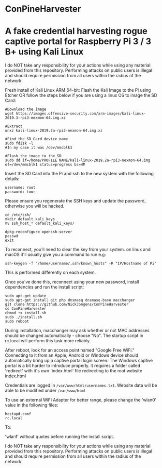 # ConPineHarvester

# A fake credential harvesting rogue captive portal for Raspberry Pi 3 / 3 B+ using Kali Linux

I do NOT take any responsibility for your actions while using any material provided from this repository.
Performing attacks on public users is illegal and should require permission from all users within the radius of the network.

Fresh install of Kali Linux ARM 64-bit:
Flash the Kali Image to the Pi using Etcher OR follow the steps below if you are using a linux OS to image the SD Card:

```
#Download the image
wget https://images.offensive-security.com/arm-images/kali-linux-2019.3-rpi3-nexmon-64.img.xz

#Extract
unxz kali-linux-2019.2a-rpi3-nexmon-64.img.xz

#Find the SD Card device name
sudo fdisk -l
#In my case it was /dev/mmcblk1

#Flash the image to the SD
sudo dd if=/home/PROFILE NAME/kali-linux-2019.2a-rpi3-nexmon-64.img of=/dev/mmcblk1 status=progress bs=4M

```


Insert the SD Card into the Pi and ssh to the new system with the following details:

```
username: root
password: toor
```

Please ensure you regenerate the SSH keys and update the password, otherwise you will be hacked.

```
cd /etc/ssh/
mkdir default_kali_keys
mv ssh_host_* default_kali_keys/

dpkg-reconfigure openssh-server
passwd
exit

```
To reconnect, you'll need to clear the key from your system. on linux and macOS it'll usually give you a command to run e.g:
```
ssh-keygen -f "/home/username/.ssh/known_hosts" -R "IP/Hostname of Pi"
```
This is performed differently on each system.

Once you've done this, reconnect using your new password, install dependencies and run the install script:


```
sudo apt-get update
sudo apt-get install git php dnsmasq dnsmasq-base macchanger
git clone https://github.com/NickJongens/ConPineHarvester
cd ConPineHarvester
chmod +x install.sh
sudo ./install.sh
sudo reboot
```
During installation, macchanger may ask whether or not MAC addresses should be changed automatically - choose "No". The startup script in rc.local will perform this task more reliably.

After reboot, look for an access point named "Google Free WiFi." Connecting to it from an Apple, Android or Windows device should automatically bring up a captive portal login screen.
The Windows captive portal is a bit harder to introduce properly. 
It requires a folder called 'redirect' with it's own 'index.html' file redirecting to the root website index.html

Credentials are logged in `/var/www/html/usernames.txt`.
Website data will be able to be modified under `/var/www/html`

To use an external WiFi Adapter for better range, please change the
'wlan0' value in the following files:

```
hostapd.conf
rc.local 
```

To:

'wlan1' without quotes before running the install script.

I do NOT take any responsibility for your actions while using any material provided from this repository.
Performing attacks on public users is illegal and should require permission from all users within the radius of the network.
